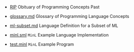 - [RIP](rip.md) Obituary of Programming Concepts Past

- [glossary.md](glossary.md) Glossary of Programming Language Concepts
- [ml-subset.md](ml-subset.md) Language Definition for a Subset of ML

- [minl.sml](minl.sml) `MinL` Example Language Implementation
- [test.minl](test.minl) `MinL` Example Program
